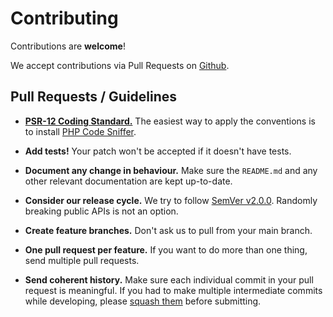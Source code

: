 # Contributing

Contributions are **welcome**!

We accept contributions via Pull Requests on [Github](https://github.com/allysonsilva/laravel-artisan-domain-contexts).

## Pull Requests / Guidelines

- **[PSR-12 Coding Standard.](https://github.com/php-fig/fig-standards/blob/master/accepted/PSR-12-extended-coding-style-guide-meta.md)** The easiest way to apply the conventions is to install [PHP Code Sniffer](http://pear.php.net/package/PHP_CodeSniffer).

- **Add tests!** Your patch won't be accepted if it doesn't have tests.

- **Document any change in behaviour.** Make sure the `README.md` and any other relevant documentation are kept up-to-date.

- **Consider our release cycle.** We try to follow [SemVer v2.0.0](http://semver.org/). Randomly breaking public APIs is not an option.

- **Create feature branches.** Don't ask us to pull from your main branch.

- **One pull request per feature.** If you want to do more than one thing, send multiple pull requests.

- **Send coherent history.** Make sure each individual commit in your pull request is meaningful. If you had to make multiple intermediate commits while developing, please [squash them](http://www.git-scm.com/book/en/v2/Git-Tools-Rewriting-History#Changing-Multiple-Commit-Messages) before submitting.
